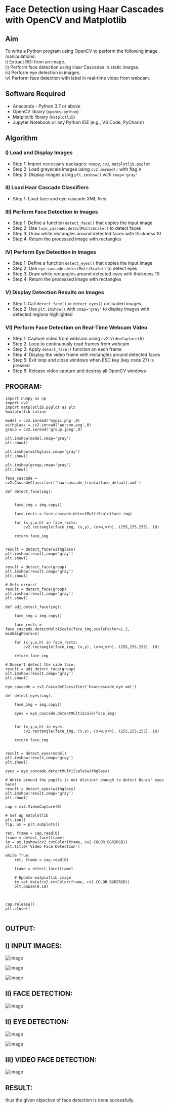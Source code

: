 # Face Detection using Haar Cascades with OpenCV and Matplotlib

## Aim

To write a Python program using OpenCV to perform the following image manipulations:  
i) Extract ROI from an image.  
ii) Perform face detection using Haar Cascades in static images.  
iii) Perform eye detection in images.  
iv) Perform face detection with label in real-time video from webcam.

## Software Required

- Anaconda - Python 3.7 or above  
- OpenCV library (`opencv-python`)  
- Matplotlib library (`matplotlib`)  
- Jupyter Notebook or any Python IDE (e.g., VS Code, PyCharm)

## Algorithm

### I) Load and Display Images

- Step 1: Import necessary packages: `numpy`, `cv2`, `matplotlib.pyplot`  
- Step 2: Load grayscale images using `cv2.imread()` with flag `0`  
- Step 3: Display images using `plt.imshow()` with `cmap='gray'`

### II) Load Haar Cascade Classifiers

- Step 1: Load face and eye cascade XML files 
### III) Perform Face Detection in Images

- Step 1: Define a function `detect_face()` that copies the input image  
- Step 2: Use `face_cascade.detectMultiScale()` to detect faces  
- Step 3: Draw white rectangles around detected faces with thickness 10  
- Step 4: Return the processed image with rectangles  

### IV) Perform Eye Detection in Images

- Step 1: Define a function `detect_eyes()` that copies the input image  
- Step 2: Use `eye_cascade.detectMultiScale()` to detect eyes  
- Step 3: Draw white rectangles around detected eyes with thickness 10  
- Step 4: Return the processed image with rectangles  

### V) Display Detection Results on Images

- Step 1: Call `detect_face()` or `detect_eyes()` on loaded images  
- Step 2: Use `plt.imshow()` with `cmap='gray'` to display images with detected regions highlighted  

### VI) Perform Face Detection on Real-Time Webcam Video

- Step 1: Capture video from webcam using `cv2.VideoCapture(0)`  
- Step 2: Loop to continuously read frames from webcam  
- Step 3: Apply `detect_face()` function on each frame  
- Step 4: Display the video frame with rectangles around detected faces  
- Step 5: Exit loop and close windows when ESC key (key code 27) is pressed  
- Step 6: Release video capture and destroy all OpenCV windows  
## PROGRAM:
```
import numpy as np
import cv2 
import matplotlib.pyplot as plt
%matplotlib inline

model = cv2.imread('mypic.png',0)
withglass = cv2.imread('person.png',0)
group = cv2.imread('group.jpeg',0)

plt.imshow(model,cmap='gray')
plt.show()

plt.imshow(withglass,cmap='gray')
plt.show()

plt.imshow(group,cmap='gray')
plt.show()

face_cascade = cv2.CascadeClassifier('haarcascade_frontalface_default.xml')

def detect_face(img):
    
  
    face_img = img.copy()
  
    face_rects = face_cascade.detectMultiScale(face_img) 
    
    for (x,y,w,h) in face_rects: 
        cv2.rectangle(face_img, (x,y), (x+w,y+h), (255,255,255), 10) 
        
    return face_img


result = detect_face(withglass)
plt.imshow(result,cmap='gray')
plt.show()

result = detect_face(group)
plt.imshow(result,cmap='gray')
plt.show()

# Gets errors!
result = detect_face(group)
plt.imshow(result,cmap='gray')
plt.show()

def adj_detect_face(img):
    
    face_img = img.copy()
  
    face_rects = face_cascade.detectMultiScale(face_img,scaleFactor=1.2, minNeighbors=5) 
    
    for (x,y,w,h) in face_rects: 
        cv2.rectangle(face_img, (x,y), (x+w,y+h), (255,255,255), 10) 
        
    return face_img

# Doesn't detect the side face.
result = adj_detect_face(group)
plt.imshow(result,cmap='gray')
plt.show()

eye_cascade = cv2.CascadeClassifier('haarcascade_eye.xml')

def detect_eyes(img):
    
    face_img = img.copy()
  
    eyes = eye_cascade.detectMultiScale(face_img) 
    
    
    for (x,y,w,h) in eyes: 
        cv2.rectangle(face_img, (x,y), (x+w,y+h), (255,255,255), 10) 
        
    return face_img


result = detect_eyes(model)
plt.imshow(result,cmap='gray')
plt.show()

eyes = eye_cascade.detectMultiScale(withglass)

# White around the pupils is not distinct enough to detect Denis' eyes here!
result = detect_eyes(withglass)
plt.imshow(result,cmap='gray')
plt.show()

cap = cv2.VideoCapture(0)

# Set up matplotlib
plt.ion()
fig, ax = plt.subplots()

ret, frame = cap.read(0)
frame = detect_face(frame)
im = ax.imshow(cv2.cvtColor(frame, cv2.COLOR_BGR2RGB))
plt.title('Video Face Detection')

while True:
    ret, frame = cap.read(0)

    frame = detect_face(frame)

    # Update matplotlib image
    im.set_data(cv2.cvtColor(frame, cv2.COLOR_BGR2RGB))
    plt.pause(0.10)

   

cap.release()
plt.close()


```
## OUTPUT:
## I) INPUT IMAGES:


![image](https://github.com/user-attachments/assets/6adf74f5-a4ec-4a1a-b44d-a72f9b901a48)

![image](https://github.com/user-attachments/assets/264341a2-7b07-4a56-9ce0-61649c2ef560)

![image](https://github.com/user-attachments/assets/a80ab15f-5e74-4bc8-b967-a15e69532f21)
## II) FACE DETECTION:

![image](https://github.com/user-attachments/assets/e5bf7a0c-e916-4986-8226-5ddbd176567f)
## II) EYE DETECTION:

![image](https://github.com/user-attachments/assets/527c2a12-f881-472d-a54b-e21d61e028b4)

![image](https://github.com/user-attachments/assets/1c9d770f-c29d-4113-b39c-e8408a4d45ff)
## III) VIDEO FACE DETECTION:

![image](https://github.com/user-attachments/assets/7a75b51e-3fa9-4c7b-b1eb-9898d2926e6e)

## RESULT:
thus the given objective of face detection is done sucessfully.
